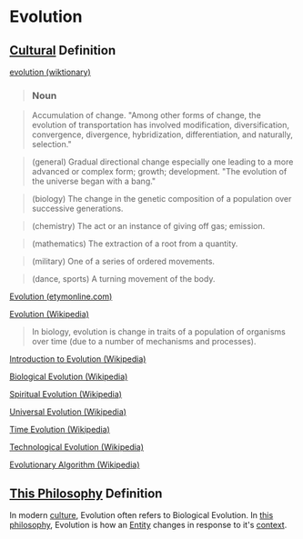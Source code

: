 # Evolution

## [Cultural](./culture.md) Definition

<a href="http://en.wiktionary.org/wiki/evolution" target="_blank">evolution (wiktionary)</a>

> ### Noun

> Accumulation of change. "Among other forms of change, the evolution of transportation has involved modification, diversification, convergence, divergence, hybridization, differentiation, and naturally, selection."

> (general) Gradual directional change especially one leading to a more advanced or complex form; growth; development. "The evolution of the universe began with a bang."

> (biology) The change in the genetic composition of a population over successive generations.

> (chemistry) The act or an instance of giving off gas; emission.

> (mathematics) The extraction of a root from a quantity.

> (military) One of a series of ordered movements.

> (dance, sports) A turning movement of the body.

<a href="http://www.etymonline.com/index.php?term=evolution" target="_blank">Evolution (etymonline.com)</a>

<a href="https://en.wikipedia.org/wiki/Evolution_(disambiguation)" target="_blank">Evolution (Wikipedia)</a>

> In biology, evolution is change in traits of a population of organisms over time (due to a number of mechanisms and processes).

<a href="https://en.wikipedia.org/wiki/Introduction_to_evolution" target="_blank">Introduction to Evolution (Wikipedia)</a>

<a href="https://en.wikipedia.org/wiki/Evolution" target="_blank">Biological Evolution (Wikipedia)</a>

<a href="https://en.wikipedia.org/wiki/Spiritual_evolution" target="_blank">Spiritual Evolution (Wikipedia)</a>

<a href="https://en.wikipedia.org/wiki/Universal_evolution" target="_blank">Universal Evolution (Wikipedia)</a>

<a href="https://en.wikipedia.org/wiki/Time_evolution" target="_blank">Time Evolution (Wikipedia)</a>

<a href="https://en.wikipedia.org/wiki/Technological_evolution" target="_blank">Technological Evolution (Wikipedia)</a>

<a href="https://en.wikipedia.org/wiki/Evolutionary_algorithm" target="_blank">Evolutionary Algorithm (Wikipedia)</a>

## [This Philosophy](./this-philosophy.md) Definition

In modern [culture](./culture.md), Evolution often refers to Biological Evolution. In [this philosophy](./this-philosophy.md), Evolution is how an [Entity](./entity.md) changes in response to it's [context](./context.md).
